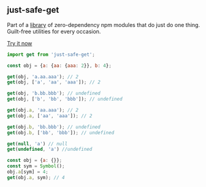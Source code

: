 ## just-safe-get

Part of a [library](../../../../) of zero-dependency npm modules that do just do one thing.  
Guilt-free utilities for every occasion.

[Try it now](http://anguscroll.com/just/just-safe-get)

```js
import get from 'just-safe-get';

const obj = {a: {aa: {aaa: 2}}, b: 4};

get(obj, 'a.aa.aaa'); // 2
get(obj, ['a', 'aa', 'aaa']); // 2

get(obj, 'b.bb.bbb'); // undefined
get(obj, ['b', 'bb', 'bbb']); // undefined

get(obj.a, 'aa.aaa'); // 2
get(obj.a, ['aa', 'aaa']); // 2

get(obj.b, 'bb.bbb'); // undefined
get(obj.b, ['bb', 'bbb']); // undefined

get(null, 'a') // null
get(undefined, 'a') //undefined

const obj = {a: {}};
const sym = Symbol();
obj.a[sym] = 4;
get(obj.a, sym); // 4
```
